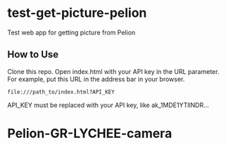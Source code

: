 # test-get-picture-pelion
Test web app for getting picture from Pelion

## How to Use

Clone this repo. Open index.html with your API key in the URL parameter. For example, put this URL in the address bar in your browser.
```
file:///path_to/index.html?API_KEY
```

API_KEY must be replaced with your API key, like ak_1MDE1YTllNDR...
# Pelion-GR-LYCHEE-camera
